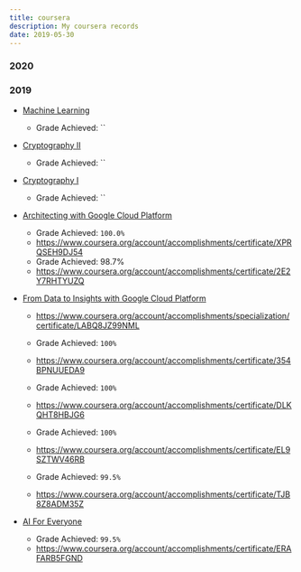 ```yaml
---
title: coursera
description: My coursera records
date: 2019-05-30
---
```


### 2020

### 2019

* [Machine Learning](https://www.coursera.org/learn/machine-learning)
  - Grade Achieved: ``

* [Cryptography II](https://www.coursera.org/learn/crypto2)
  - Grade Achieved: ``

* [Cryptography I](https://www.coursera.org/learn/crypto)
  - Grade Achieved: ``

* [Architecting with Google Cloud Platform](https://www.coursera.org/specializations/gcp-architecture)
  - Grade Achieved: `100.0%`
  - https://www.coursera.org/account/accomplishments/certificate/XPRQSEH9DJ54
  - Grade Achieved: 98.7%
  - https://www.coursera.org/account/accomplishments/certificate/2E2Y7RHTYUZQ

* [From Data to Insights with Google Cloud Platform](https://www.coursera.org/specializations/from-data-to-insights-google-cloud-platform)
  - https://www.coursera.org/account/accomplishments/specialization/certificate/LABQ8JZ99NML

  - Grade Achieved: `100%`
  - https://www.coursera.org/account/accomplishments/certificate/354BPNUUEDA9
  - Grade Achieved: `100%`
  - https://www.coursera.org/account/accomplishments/certificate/DLKQHT8HBJG6
  - Grade Achieved: `100%`
  - https://www.coursera.org/account/accomplishments/certificate/EL9SZTWV46RB
  - Grade Achieved: `99.5%`
  - https://www.coursera.org/account/accomplishments/certificate/TJB8Z8ADM35Z

* [AI For Everyone](https://www.coursera.org/learn/ai-for-everyone)
  - Grade Achieved: `99.5%`
  - https://www.coursera.org/account/accomplishments/certificate/ERAFARB5FGND
